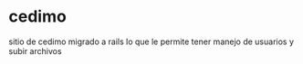 # cedimo
sitio de cedimo migrado a rails lo que le permite tener manejo de usuarios y subir archivos

